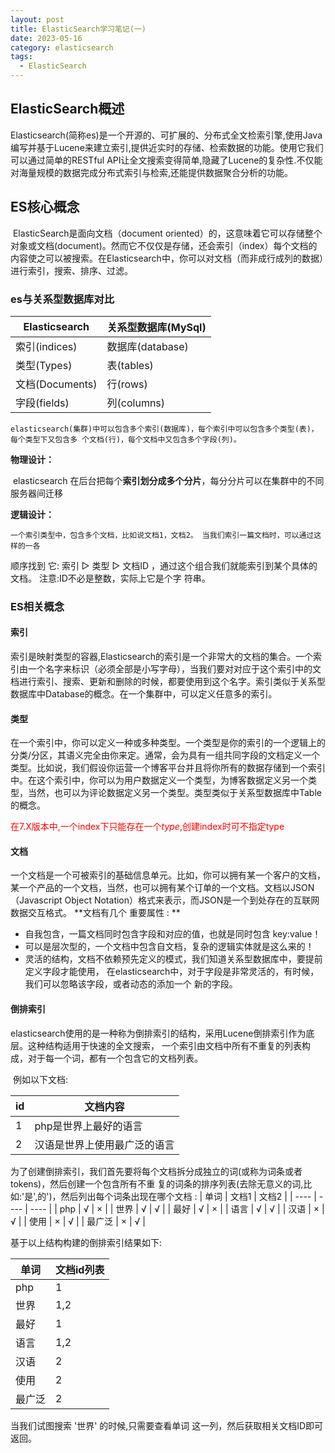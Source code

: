 ```yaml
---
layout: post
title: ElasticSearch学习笔记(一)
date: 2023-05-16 
category: elasticsearch
tags:
  - ElasticSearch 
---
```



## ElasticSearch概述
​	Elasticsearch(简称es)是一个开源的、可扩展的、分布式全文检索引擎,使用Java编写并基于Lucene来建立索引,提供近实时的存储、检索数据的功能。使用它我们可以通过简单的RESTful API让全文搜索变得简单,隐藏了Lucene的复杂性.不仅能对海量规模的数据完成分布式索引与检索,还能提供数据聚合分析的功能。

 <!-- more -->

## ES核心概念
​	ElasticSearch是面向文档（document oriented）的，这意味着它可以存储整个对象或文档(document)。然而它不仅仅是存储，还会索引（index）每个文档的内容使之可以被搜索。在Elasticsearch中，你可以对文档（而非成行成列的数据）进行索引，搜索、排序、过滤。

### es与关系型数据库对比

|  Elasticsearch   | 关系型数据库(MySql)  |
|  ----  | ----  |
| 索引(indices)  | 数据库(database) |
|  类型(Types) | 表(tables) |
|  文档(Documents)  |  行(rows)  |
|  字段(fields)  |  列(columns)  |

 	elasticsearch(集群)中可以包含多个索引(数据库)，每个索引中可以包含多个类型(表)，每个类型下又包含多 个文档(行)，每个文档中又包含多个字段(列)。

**物理设计：**

​	 elasticsearch 在后台把每个**索引划分成多个分片**，每分分片可以在集群中的不同服务器间迁移

**逻辑设计：**

 	一个索引类型中，包含多个文档，比如说文档1，文档2。 当我们索引一篇文档时，可以通过这样的一各
 顺序找到 它: 索引 ▷ 类型 ▷ 文档ID ，通过这个组合我们就能索引到某个具体的文档。 注意:ID不必是整数，实际上它是个字 符串。

### ES相关概念
#### 索引
​	索引是映射类型的容器,Elasticsearch的索引是一个非常大的文档的集合。一个索引由一个名字来标识（必须全部是小写字母），当我们要对对应于这个索引中的文档进行索引、搜索、更新和删除的时候，都要使用到这个名字。索引类似于关系型数据库中Database的概念。在一个集群中，可以定义任意多的索引。

#### 类型
​	在一个索引中，你可以定义一种或多种类型。一个类型是你的索引的一个逻辑上的分类/分区，其语义完全由你来定。通常，会为具有一组共同字段的文档定义一个类型。比如说，我们假设你运营一个博客平台并且将你所有的数据存储到一个索引中。在这个索引中，你可以为用户数据定义一个类型，为博客数据定义另一个类型，当然，也可以为评论数据定义另一个类型。类型类似于关系型数据库中Table的概念。


 <font color="red">在7.X版本中,一个index下只能存在一个*type*,创建index时可不指定type</font>

#### 文档

​	一个文档是一个可被索引的基础信息单元。比如，你可以拥有某一个客户的文档，某一个产品的一个文档，当然，也可以拥有某个订单的一个文档。文档以JSON（Javascript Object Notation）格式来表示，而JSON是一个到处存在的互联网数据交互格式。
**文档有几个 重要属性 : **

- 自我包含，一篇文档同时包含字段和对应的值，也就是同时包含 key:value！
- 可以是层次型的，一个文档中包含自文档，复杂的逻辑实体就是这么来的！
- 灵活的结构，文档不依赖预先定义的模式，我们知道关系型数据库中，要提前定义字段才能使用，
	在elasticsearch中，对于字段是非常灵活的，有时候，我们可以忽略该字段，或者动态的添加一个
	新的字段。

#### 倒排索引

​	elasticsearch使用的是一种称为倒排索引的结构，采用Lucene倒排索引作为底层。这种结构适用于快速的全文搜索， 一个索引由文档中所有不重复的列表构成，对于每一个词，都有一个包含它的文档列表。

​	例如以下文档:

|  id   | 文档内容  |
|  ----  | ----  |
|  1 | php是世界上最好的语言 |
|  2  |  汉语是世界上使用最广泛的语言  |

为了创建倒排索引，我们首先要将每个文档拆分成独立的词(或称为词条或者tokens)，然后创建一个包含所有不重 复的词条的排序列表(去除无意义的词,比如:'是',的')，然后列出每个词条出现在哪个文档 :
|  单词   | 文档1  | 文档2  |
|  ----  | ----  | ----  |
| php  | √ | ×  |
|  世界 | √ | √  |
|  最好  |  √  | ×  |
|  语言  |  √  |  √  |
|  汉语  |  ×  | √  |
|  使用  |  ×  | √  |
|  最广泛  |  ×  | √  |

基于以上结构构建的倒排索引结果如下:

|  单词   | 文档id列表  |
|  ----  | ----  | 
| php  | 1 | 
|  世界 | 1,2 | 
|  最好  |  1  | 
|  语言  |  1,2  | 
|  汉语  |  2  | 
|  使用  |  2  | 
|  最广泛  |  2  |

当我们试图搜索 '世界' 的时候,只需要查看单词 这一列，然后获取相关文档ID即可返回。